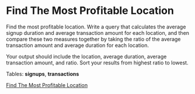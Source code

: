 # Find The Most Profitable Location
Find the most profitable location. Write a query that calculates the average signup duration and average transaction amount for each location, and then compare these two measures together by taking the ratio of the average transaction amount and average duration for each location.


Your output should include the location, average duration, average transaction amount, and ratio. Sort your results from highest ratio to lowest.

Tables: **signups**, **transactions**

[Find The Most Profitable Location](https://platform.stratascratch.com/coding/2033-find-the-most-profitable-location?code_type=2)
 